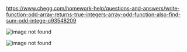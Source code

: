 https://www.chegg.com/homework-help/questions-and-answers/write-function-odd-array-returns-true-integers-array-odd-function-also-find-sum-odd-intege-q93548209

![image not found](https://cdn.discordapp.com/attachments/777783416346902538/949891422335692831/unknown.png)

![image not found](https://cdn.discordapp.com/attachments/777783416346902538/949891547711832124/unknown.png)
